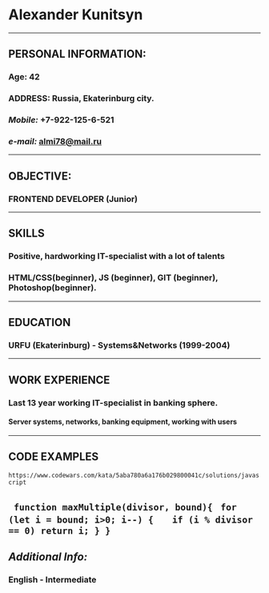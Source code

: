 # Alexander Kunitsyn #
---
## PERSONAL INFORMATION: ##
### Age: 42 ###
### ADDRESS: Russia, Ekaterinburg city. ###
### *Mobile:* +7-922-125-6-521 ###
### *e-mail:* almi78@mail.ru ###
---
## OBJECTIVE: ##
### FRONTEND DEVELOPER (Junior) ###
---
## SKILLS ##
### Positive, hardworking IT-specialist with a lot of talents ###
### HTML/CSS(beginner), JS (beginner), GIT (beginner), Photoshop(beginner).
---
## EDUCATION ##
### URFU (Ekaterinburg) - Systems&Networks (1999-2004) ###
---
## WORK EXPERIENCE ##
### Last 13 year working IT-specialist in banking sphere. ###
#### Server systems, networks, banking equipment, working with users ####
---
## CODE EXAMPLES ##
``` https://www.codewars.com/kata/5aba780a6a176b029800041c/solutions/javascript ```

```  function maxMultiple(divisor, bound){ ```
```  for (let i = bound; i>0; i--) { ```
```    if (i % divisor == 0) return i; } } ```
---
## *Additional Info:* ##
### English - Intermediate ##
